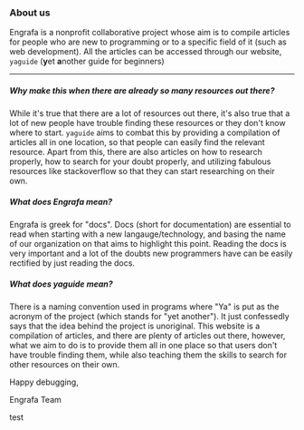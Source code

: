 ### About us

Engrafa is a nonprofit collaborative project whose aim is to compile articles for people who are new to programming or to a specific field of it (such as web development). All the articles can be accessed through our website, `yaguide` (**y**et **a**nother guide for beginners)

---

##### Why make this when there are already so many resources out there?

While it's true that there are a lot of resources out there, it's also true that a lot of new people have trouble finding these resources or they don't know where to start. `yaguide` aims to combat this by providing a compilation of articles all in one location, so that people can easily find the relevant resource. Apart from this, there are also articles on how to research properly, how to search for your doubt properly, and utilizing fabulous resources like stackoverflow so that they can start researching on their own. 


##### What does Engrafa mean?

Engrafa is greek for "docs". Docs (short for documentation) are essential to read when starting with a new langauge/technology, and basing the name of our organization on that aims to highlight this point. Reading the docs is very important and a lot of the doubts new programmers have can be easily rectified by just reading the docs.

##### What does yaguide mean?

There is a naming convention used in programs where "Ya" is put as the acronym of the project (which stands for "yet another"). It just confessedly says that the idea behind the project is unoriginal. This website is a compilation of articles, and there are plenty of articles out there, however, what we aim to do is to provide them all in one place so that users don't have trouble finding them, while also teaching them the skills to search for other resources on their own.

Happy debugging,

Engrafa Team

test
